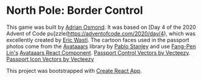 # North Pole: Border Control

This game was built by [Adrian Osmond](https://github.com/adrianosmond). It was based on 
[Day 4 of the 2020 Advent of Code pu]zzle(https://adventofcode.com/2020/day/4), which was
excellently created by [Eric Wastl](https://twitter.com/ericwastl). The cartoon faces used
in the passport photos come from the [Avataaars](https://avataaars.com/) library by 
[Pablo Stanley](https://twitter.com/pablostanley) and use [Fang-Pen Lin's](https://twitter.com/fangpenlin) [Avataaars React Component](https://github.com/fangpenlin/avataaars). 
[Passport Control Vectors by Vecteezy](https://www.vecteezy.com/free-vector/passport-control). [Passport Icon Vectors by Vecteezy](https://www.vecteezy.com/free-vector/passport-icon)

This project was bootstrapped with [Create React App](https://github.com/facebook/create-react-app).

